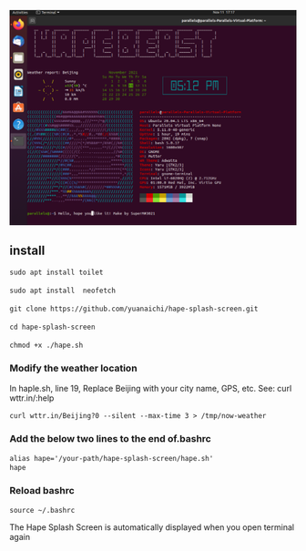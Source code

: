 ![hape](https://github.com/yuanaichi/hape-splash-screen/blob/main/hape-splash-screen.png?raw=true "hape splash screen")


## install

```
sudo apt install toilet

sudo apt install  neofetch

git clone https://github.com/yuanaichi/hape-splash-screen.git 

cd hape-splash-screen

chmod +x ./hape.sh
```

### Modify the weather location

In haple.sh, line 19,  Replace Beijing with your city name, GPS, etc. See: curl wttr.in/:help

```
curl wttr.in/Beijing?0 --silent --max-time 3 > /tmp/now-weather
```

### Add the below two lines to the end of.bashrc

```
alias hape='/your-path/hape-splash-screen/hape.sh'
hape
```

### Reload bashrc

```
source ~/.bashrc
```

The Hape Splash Screen is automatically displayed when you open terminal again
